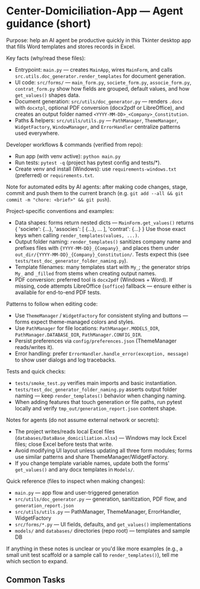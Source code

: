 <!-- GitHub Copilot instructions — concise and actionable for this repo -->

# Center-Domiciliation-App — Agent guidance (short)

Purpose: help an AI agent be productive quickly in this Tkinter desktop app that fills Word templates and stores records in Excel.

Key facts (why/read these files):

- Entrypoint: `main.py` — creates `MainApp`, wires `MainForm`, and calls `src.utils.doc_generator.render_templates` for document generation.
- UI code: `src/forms/` — `main_form.py`, `societe_form.py`, `associe_form.py`, `contrat_form.py` show how fields are grouped, default values, and how `get_values()` shapes data.
- Document generation: `src/utils/doc_generator.py` — renders `.docx` with `docxtpl`, optional PDF conversion (docx2pdf or LibreOffice), and creates an output folder named `<YYYY-MM-DD>_<Company>_Constitution`.
- Paths & helpers: `src/utils/utils.py` — `PathManager`, `ThemeManager`, `WidgetFactory`, `WindowManager`, and `ErrorHandler` centralize patterns used everywhere.

Developer workflows & commands (verified from repo):

- Run app (with venv active): `python main.py`
- Run tests: `pytest -q` (project has pytest config and tests/\*).
- Create venv and install (Windows): use `requirements-windows.txt` (preferred) or `requirements.txt`.

Note for automated edits by AI agents: after making code changes, stage, commit and push them to the current branch (e.g. `git add --all && git commit -m "chore: <brief>" && git push`).

Project-specific conventions and examples:

- Data shapes: forms return nested dicts — `MainForm.get_values()` returns {
  'societe': {...}, 'associes': [ {...}, ... ], 'contrat': {...} }
  Use those exact keys when calling `render_templates(values, ...)`.
- Output folder naming: `render_templates()` sanitizes company name and prefixes files with `{YYYY-MM-DD}_{Company}_` and places them under `out_dir/{YYYY-MM-DD}_{Company}_Constitution/`. Tests expect this (see `tests/test_doc_generator_folder_naming.py`).
- Template filenames: many templates start with `My_`; the generator strips `My_` and `_filled` from stems when creating output names.
- PDF conversion: preferred tool is `docx2pdf` (Windows + Word). If missing, code attempts LibreOffice (`soffice`) fallback — ensure either is available for end-to-end PDF tests.

Patterns to follow when editing code:

- Use `ThemeManager` / `WidgetFactory` for consistent styling and buttons — forms expect theme-managed colors and styles.
- Use `PathManager` for file locations: `PathManager.MODELS_DIR`, `PathManager.DATABASE_DIR`, `PathManager.CONFIG_DIR`.
- Persist preferences via `config/preferences.json` (ThemeManager reads/writes it).
- Error handling: prefer `ErrorHandler.handle_error(exception, message)` to show user dialogs and log tracebacks.

Tests and quick checks:

- `tests/smoke_test.py` verifies main imports and basic instantiation.
- `tests/test_doc_generator_folder_naming.py` asserts output folder naming — keep `render_templates()` behavior when changing naming.
- When adding features that touch generation or file paths, run pytest locally and verify `tmp_out/generation_report.json` content shape.

Notes for agents (do not assume external network or secrets):

- The project writes/reads local Excel files (`databases/DataBase_domiciliation.xlsx`) — Windows may lock Excel files; close Excel before tests that write.
- Avoid modifying UI layout unless updating all three form modules; forms use similar patterns and share ThemeManager/WidgetFactory.
- If you change template variable names, update both the forms' `get_values()` and any docx templates in `Models/`.

Quick reference (files to inspect when making changes):

- `main.py` — app flow and user-triggered generation
- `src/utils/doc_generator.py` — generation, sanitization, PDF flow, and `generation_report.json`
- `src/utils/utils.py` — PathManager, ThemeManager, ErrorHandler, WidgetFactory
- `src/forms/*.py` — UI fields, defaults, and `get_values()` implementations
- `models/` and `databases/` directories (repo root) — templates and sample DB

If anything in these notes is unclear or you'd like more examples (e.g., a small unit test scaffold or a sample call to `render_templates()`), tell me which section to expand.

## Common Tasks
